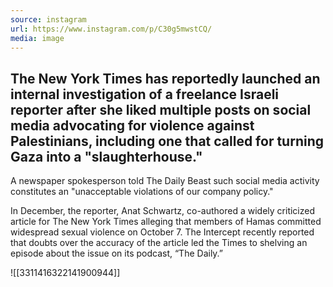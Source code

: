 ```yaml
---
source: instagram
url: https://www.instagram.com/p/C30g5mwstCQ/
media: image
---
```


## The New York Times has reportedly launched an internal investigation of a freelance Israeli reporter after she liked multiple posts on social media advocating for violence against Palestinians, including one that called for turning Gaza into a "slaughterhouse." 

A newspaper spokesperson told The Daily Beast such social media activity constitutes an "unacceptable violations of our company policy."

In December, the reporter, Anat Schwartz, co-authored a widely criticized article for The New York Times alleging that members of Hamas committed widespread sexual violence on October 7. The Intercept recently reported that doubts over the accuracy of the article led the Times to shelving an episode about the issue on its podcast, “The Daily.”

![[3311416322141900944]]

